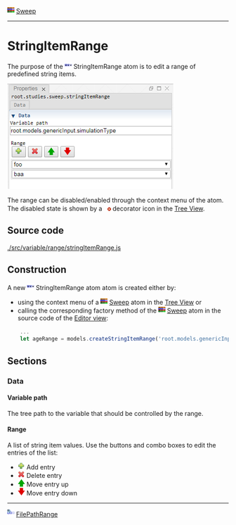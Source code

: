 ![](../../../../icons/sweep.png) [Sweep](../../study/sweep/sweep.md)

----

# StringItemRange
	
The purpose of the ![](../../../../icons/stringItemRange.png) StringItemRange atom is to edit a range of predefined string items. 
		
![](../../../images/stringItemRange.png)

The range can be disabled/enabled through the context menu of the atom. The disabled state is shown by a ![](../../../../icons/disabled.png) decorator icon in the [Tree View](../../../views/treeView.md).
		
## Source code

[./src/variable/range/stringItemRange.js](../../../../src/variable/range/stringItemRange.js)

## Construction
		
A new ![](../../../../icons/stringItemRange.png) StringItemRange atom atom is created either by: 

* using the context menu of a ![](../../../../icons/sweep.png) [Sweep](../../study/sweep/sweep.md) atom in the [Tree View](../../../views/treeView.md) or
* calling the corresponding factory method of the ![](../../../../icons/sweep.png) [Sweep](../../study/sweep/sweep.md) atom in the source code of the [Editor view](../../../views/editorView.md):

```javascript
    ...
    let ageRange = models.createStringItemRange('root.models.genericInput.simulationType', ['foo', 'baa']);	     
```						
		
## Sections

### Data

#### Variable path

The tree path to the variable that should be controlled by the range.

#### Range

A list of string item values. Use the buttons and combo boxes to edit the entries of the list:
* ![](../../../../icons/add.png) Add entry
* ![](../../../../icons/delete.png) Delete entry
* ![](../../../../icons/up.png) Move entry up
* ![](../../../../icons/down.png) Move entry down 

----

![](../../../../icons/filePathRange.png) [FilePathRange](./filePathRange.md) 

